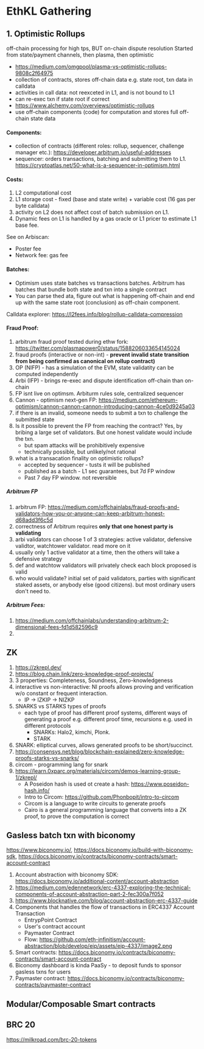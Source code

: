 # EthKL Gathering

## 1. Optimistic Rollups
off-chain processing for high tps, BUT on-chain dispute resolution
Started from state/payment channels, then plasma, then optimistic

- https://medium.com/omgpool/plasma-vs-optimistic-rollups-9808c2f64975
- collection of contracts, stores off-chain data e.g. state root, txn data in calldata
- activities in call data: not reexceted in L1, and is not bound to L1
- can re-exec txn if state root if correct
- https://www.alchemy.com/overviews/optimistic-rollups
- use off-chain components (code) for computation and stores full off-chain state data

#### Components:
- collection of contracts (different roles: rollup, sequencer, challenge manager etc.): https://developer.arbitrum.io/useful-addresses
- sequencer: orders transactions, batching and submitting them to L1. https://cryptoatlas.net/50-what-is-a-sequencer-in-optimism.html


#### Costs:
1. L2 computational cost
2. L1 storage cost - fixed (base and state write) + variable cost (16 gas per byte calldata)
3. activity on L2 does not affect cost of batch submission on L1. 
4. Dynamic fees on L1 is handled by a gas oracle or L1 pricer to estimate L1 base fee. 


See on Arbiscan: 
- Poster fee 
- Network fee: gas fee

#### Batches:
- Optimism uses state batches vs transactions batches. Arbitrum has batches that bundle both state and txn into a single contract
- You can parse thed ata, figure out what is happening off-chain and end up with the same state root (conclusion) as off-chain component. 

Calldata explorer: https://l2fees.info/blog/rollup-calldata-compression


#### Fraud Proof:
1. arbitrum fraud proof tested during ethw fork: https://twitter.com/plasmapower0/status/1588206033654145024
2. fraud proofs (interactive or non-int) - **prevent invalid state transition from being confirmed as canonical on rollup contract)**
3. OP (NIFP) - has a simulation of the EVM, state validatity can be computed independently
4. Arbi (IFP) - brings re-exec and dispute identification off-chain than on-chain
5. FP isnt live on optimsm. Arbiturm rules sole, centralized sequencer
6. Cannon - optimism next-gen FP: https://medium.com/ethereum-optimism/cannon-cannon-cannon-introducing-cannon-4ce0d9245a03
7. if there is an invalid, someone needs to submit a txn to challenge the submitted state
8. Is it possible to prevent the FP from reaching the contract? Yes, by bribing a large set of validators. But one honest validate would include the txn. 
	- but spam attacks will be prohibitively expensive 
	- technically possible, but unlikely/not rational
9. what is a transacation finality on optimistic rollups?
	- accepted by sequencer - tusts it will be published
	- published as a batch - L1 sec guarantees, but 7d FP window 
	- Past 7 day FP window. not reversible

##### Arbitrum FP
1. arbitrum FP: https://medium.com/offchainlabs/fraud-proofs-and-validators-how-you-or-anyone-can-keep-arbitrum-honest-d68add3f6c5d
2. correctness of Arbitrum requires **only that one honest party is validating**
3. arbi validators can choose 1 of 3 strategies: active validator, defensive validtor, watchtower validator. read more on it
4. usually only 1 active validator at a time, then the others will take a defensive strategy
5. def and watchtow validators will privately check each block proposed is valid
6. who would validate? initial set of paid validators, parties with significant staked assets, or anybody else (good citizens). but most ordinary users don't need to.


##### Arbitrum Fees:
1. https://medium.com/offchainlabs/understanding-arbitrum-2-dimensional-fees-fd1d582596c9
2. 


## ZK
1. https://zkrepl.dev/
2. https://blog.chain.link/zero-knowledge-proof-projects/
2. 3 properties: Completeness, Soundness, Zero-knowledgeness
3. interactive vs non-interactive: NI proofs allows proving and verification w/o constant or frequent interaction. 
	- IP -> IZKIP -> NIZKP
4. SNARKS vs STARKS types of proofs
	- each type of proof has different proof systems, different ways of generating a proof e.g. different proof time, recursions e.g. used in different protocols
		+ SNARKs: Halo2, kimchi, Plonk. 
		+ STARK
5. SNARK: elliptical curves, allows generated proofs to be short/succinct.
6. https://consensys.net/blog/blockchain-explained/zero-knowledge-proofs-starks-vs-snarks/
7. circom - programming lang for snark
8. https://learn.0xparc.org/materials/circom/demos-learning-group-1/zkrepl/
	- A Poseidon hash is used ot create a hash: https://www.poseidon-hash.info/
	- Intro to Circom: https://github.com/Phonbopit/intro-to-circom
	- Circom is a language to write circuits to generate proofs
	- Cairo is a general programming language that converts into a ZK proof, to prove the computation is correct

## Gasless batch txn with biconomy
https://www.biconomy.io/, https://docs.biconomy.io/build-with-biconomy-sdk, https://docs.biconomy.io/contracts/biconomy-contracts/smart-account-contract

1. Account abstraction with biconomy SDK: https://docs.biconomy.io/additional-content/account-abstraction
2. https://medium.com/edennetwork/erc-4337-exploring-the-technical-components-of-account-abstraction-part-2-fec300a7f052
3. https://www.blocknative.com/blog/account-abstraction-erc-4337-guide
4. Components that handles the flow of transactions in ERC4337 Account Transaction
	- EntrypPoint Contract
	- User's contract account
	- Paymaster Contract
	- Flow: https://github.com/eth-infinitism/account-abstraction/blob/develop/eip/assets/eip-4337/image2.png
5. Smart contracts: https://docs.biconomy.io/contracts/biconomy-contracts/smart-account-contract
6. Biconomy dashboard is kinda PaaSy - to deposit funds to sponsor gasless txns for users
7. Paymaster contract: https://docs.biconomy.io/contracts/biconomy-contracts/paymaster-contract


## Modular/Composable Smart contracts


## BRC 20
https://milkroad.com/brc-20-tokens

